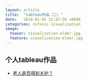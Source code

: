 ```yaml
---
layout: article
title:  "tableau作品（二）"
date:   2018-01-05 22:07:50 +0800
categories: infovis visualization
image:
  teaser: visualization-elder.jpg
  feature: visualization-elder.jpg
---
```




## 个人tableau作品

- <a href="https://161033006.github.io/infovis/infovis2/visualization-elder.html" target="_blank">老人是否得到关护？</a>